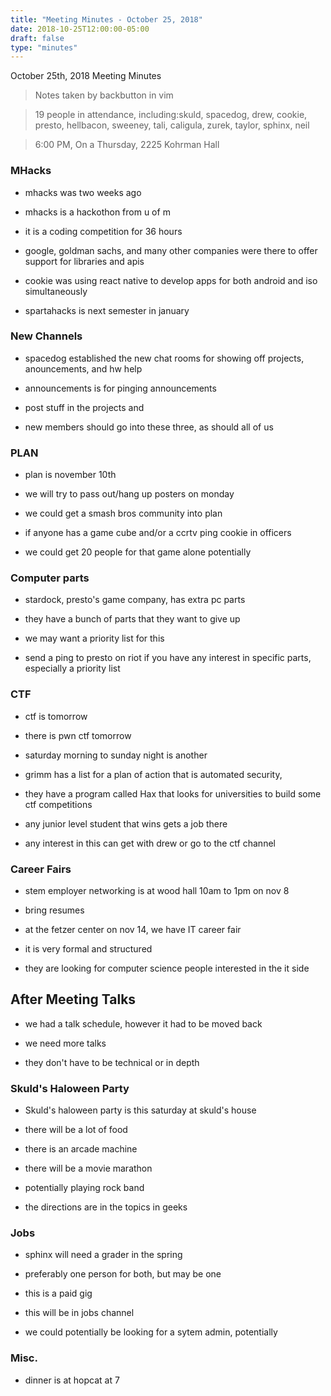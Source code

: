 ```yaml
---
title: "Meeting Minutes - October 25, 2018"
date: 2018-10-25T12:00:00-05:00
draft: false
type: "minutes"
---
```


October 25th, 2018 Meeting Minutes
> Notes taken by backbutton in vim

> 19 people in attendance, including:skuld, spacedog, drew, cookie, presto, hellbacon, sweeney, tali, caligula, zurek, taylor, sphinx, neil



 

> 6:00 PM, On a Thursday, 2225 Kohrman Hall

### MHacks

* mhacks was two weeks ago

* mhacks is a hackothon from u of m

* it is a coding competition for 36 hours

* google, goldman sachs, and many other companies were there to offer support for libraries and apis

* cookie was using react native to develop apps for both android and iso simultaneously

* spartahacks is next semester in january

### New Channels

* spacedog established the new chat rooms for showing off projects, anouncements, and hw help

* announcements is for pinging announcements

* post stuff in the projects and 

* new members should go into these three, as should all of us

### PLAN

* plan is november 10th

* we will try to pass out/hang up posters on monday

* we could get a smash bros community into plan

* if anyone has a game cube and/or a ccrtv ping cookie in officers

* we could get 20 people for that game alone potentially

### Computer parts

* stardock, presto's game company, has extra pc parts

* they have a bunch of parts that they want to give up

* we may want a priority list for this

* send a ping to presto on riot if you have any interest in specific parts, especially a priority list

### CTF

* ctf is tomorrow

* there is pwn ctf tomorrow

* saturday morning to sunday night is another

* grimm has a list for a plan of action that is automated security, 

* they have a program called Hax that looks for universities to build some ctf competitions

* any junior level student that wins gets a job there

* any interest in this can get with drew or go to the ctf channel

### Career Fairs

* stem employer networking is at wood hall 10am to 1pm on nov 8

* bring resumes

* at the fetzer center on nov 14, we have IT career fair

* it is very formal and structured

* they are looking for computer science people interested in the it side

## After Meeting Talks

* we had a talk schedule, however it had to be moved back

* we need more talks 

* they don't have to be technical or in depth

### Skuld's Haloween Party

* Skuld's haloween party is this saturday at skuld's house

* there will be a lot of food

* there is an arcade machine

* there will be a movie marathon

* potentially playing rock band

* the directions are in the topics in geeks

### Jobs

* sphinx will need a grader in the spring

* preferably one person for both, but may be one

* this is a paid gig

* this will be in jobs channel

* we could potentially be looking for a sytem admin, potentially

### Misc.

* dinner is at hopcat at 7
